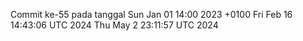 Commit ke-55 pada tanggal Sun Jan 01 14:00 2023 +0100
Fri Feb 16 14:43:06 UTC 2024
Thu May  2 23:11:57 UTC 2024
